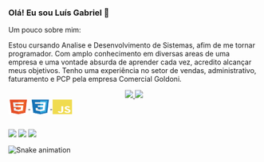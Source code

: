 ### Olá! Eu sou Luís Gabriel 👋

Um pouco sobre mim:

Estou cursando Analise e Desenvolvimento de Sistemas, afim de me tornar programador.
Com amplo conhecimento em diversas areas de uma empresa e uma vontade absurda de aprender cada vez, acredito alcançar meus objetivos.
Tenho uma experiência no setor de vendas, administrativo, faturamento e PCP pela empresa Comercial Goldoni.
<br>

<div align="center">
  <a href="https://github.com/LuisBarrichello">
  <img height="180em" src="https://github-readme-stats.vercel.app/api?username=LuisBarrichello&show_icons=true&theme=dark&include_all_commits=true&count_private=true"/>
  <img height="180em" src="https://github-readme-stats.vercel.app/api/top-langs/?username=LuisBarrichello&layout=compact&langs_count=7&theme=dark"/>
</div>
<div style="display: inline_block">
  <img align="center" alt="HTML" height="30" width="40" src="https://raw.githubusercontent.com/devicons/devicon/master/icons/html5/html5-original.svg">
  <img align="center" alt="CSS" height="30" width="40" src="https://raw.githubusercontent.com/devicons/devicon/master/icons/css3/css3-original.svg">
  <img align="center" alt="Js" height="30" width="40" src="https://raw.githubusercontent.com/devicons/devicon/master/icons/javascript/javascript-plain.svg">
</div>
  
  ##
 
<div>
  <a href="https://www.instagram.com/luisbarrichello/" target="_blank"><img src="https://img.shields.io/badge/-Instagram-%23E4405F?style=for-the-badge&logo=instagram&logoColor=white" target="_blank"></a>
  <a href="mailto:luisgbarrichelo@gmail.com"><img src="https://img.shields.io/badge/-Gmail-%23333?style=for-the-badge&logo=gmail&logoColor=white" target="_blank"></a>
  <a href="https://www.linkedin.com/in/lu%C3%ADs-gabriel-viana-barrichello-86448b195/" target="_blank"><img src="https://img.shields.io/badge/-LinkedIn-%230077B5?style=for-the-badge&logo=linkedin&logoColor=white" target="_blank"></a> 

  ![Snake animation](https://github.com/LuisBarrichello/LuisBarrichello/blob/output/github-contribution-grid-snake.svg)
  
<div>
